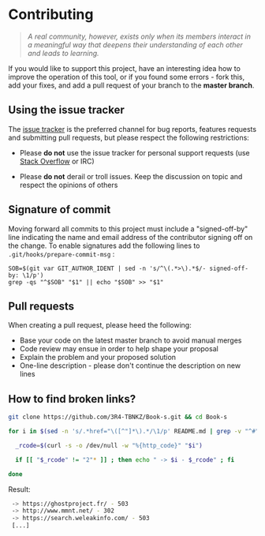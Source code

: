 # Contributing

  > _A real community, however, exists only when its members interact in a meaningful way that deepens their understanding of each other and leads to learning._

If you would like to support this project, have an interesting idea how to improve the operation of this tool, or if you found some errors - fork this, add your fixes, and add a pull request of your branch to the **master branch**.

## Using the issue tracker

The [issue tracker](https://github.com/3R4-TBNKZ/Book-s/issues) is
the preferred channel for bug reports, features requests and submitting pull requests, but please respect the following restrictions:

* Please **do not** use the issue tracker for personal support requests (use
  [Stack Overflow](https://stackoverflow.com) or IRC)

* Please **do not** derail or troll issues. Keep the discussion on topic and
  respect the opinions of others

## Signature of commit

Moving forward all commits to this project must include a "signed-off-by" line indicating the name and email address of the contributor signing off on the change. To enable signatures add the following lines to `.git/hooks/prepare-commit-msg` :

```
SOB=$(git var GIT_AUTHOR_IDENT | sed -n 's/^\(.*>\).*$/- signed-off-by: \1/p')
grep -qs "^$SOB" "$1" || echo "$SOB" >> "$1"
```

## Pull requests

When creating a pull request, please heed the following:

- Base your code on the latest master branch to avoid manual merges
- Code review may ensue in order to help shape your proposal
- Explain the problem and your proposed solution
- One-line description - please don't continue the description on new lines

## How to find broken links?

```bash
git clone https://github.com/3R4-TBNKZ/Book-s.git && cd Book-s

for i in $(sed -n 's/.*href="\([^"]*\).*/\1/p' README.md | grep -v "^#") ; do

  _rcode=$(curl -s -o /dev/null -w "%{http_code}" "$i")

  if [[ "$_rcode" != "2"* ]] ; then echo " -> $i - $_rcode" ; fi

done
```

Result:

```bash
 -> https://ghostproject.fr/ - 503
 -> http://www.mmnt.net/ - 302
 -> https://search.weleakinfo.com/ - 503
 [...]
```